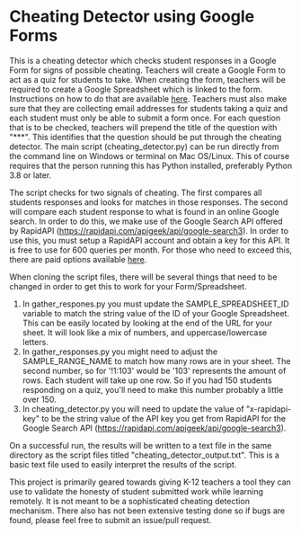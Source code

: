 # Cheating Detector using Google Forms

This is a cheating detector which checks student responses in a Google Form for signs of possible cheating. Teachers will create a Google Form to act as a quiz for students to take. When creating the form, teachers
will be required to create a Google Spreadsheet which is linked to the form. Instructions on how to do that are available [here](https://support.google.com/docs/answer/2917686?hl=en#zippy=%2Cchoose-where-to-store-responses).
Teachers must also make sure that they are collecting email addresses for students taking a quiz and each student must only be able to submit a form once. For each question that is to be checked, teachers will prepend the title of the question with "***".
This identifies that the question should be put through the cheating detector. The main script (cheating_detector.py) can be run directly from the command line on Windows or terminal on Mac OS/Linux. This of course requires that the person running this has Python installed,
preferably Python 3.8 or later.

The script checks for two signals of cheating. The first compares all students responses and looks for matches in those responses. The second will compare each student response to what is found in an online Google search. In order to do this,
we make use of the Google Search API offered by RapidAPI (https://rapidapi.com/apigeek/api/google-search3). In order to use this, you must setup a RapidAPI account and obtain a key for this API. It is free to use for 600 queries per month. For those who need to exceed this, there are paid options available
[here](https://rapidapi.com/apigeek/api/google-search3/pricing).

When cloning the script files, there will be several things that need to be changed in order to get this to work for your Form/Spreadsheet.
1. In gather_respones.py you must update the SAMPLE_SPREADSHEET_ID variable to match the string value of the ID of your Google Spreadsheet. This can be easily located by looking at the end of the URL for your sheet.
It will look like a mix of numbers, and uppercase/lowercase letters.
2. In gather_responses.py you might need to adjust the SAMPLE_RANGE_NAME to match how many rows are in your sheet. The second number, so for '!1:103' would be '103' represents the amount of rows. Each student will take up one row.
So if you had 150 students responding on a quiz, you'll need to make this number probably a little over 150.
3. In cheating_detector.py you will need to update the value of "x-rapidapi-key" to be the string value of the API key you get from RapidAPI for the Google Search API (https://rapidapi.com/apigeek/api/google-search3). 

On a successful run, the results will be written to a text file in the same directory as the script files titled "cheating_detector_output.txt". This is a basic text file used to easily interpret the results of the script.

This project is primarily geared towards giving K-12 teachers a tool they can use to validate the honesty of student submitted work while learning remotely. 
It is not meant to be a sophisticated cheating detection mechanism. There also has not been extensive testing done so if bugs are found, please feel free to submit an issue/pull request. 